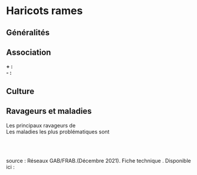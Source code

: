 # Haricots rames

## Généralités  


## Association  

**+ :**     
**- :** 

## Culture  

  

## Ravageurs et maladies  

Les principaux ravageurs de   
Les maladies les plus problématiques sont
  
<br>  
<br>
      
source : Réseaux GAB/FRAB.(Décembre 2021). Fiche technique . Disponible ici : 




